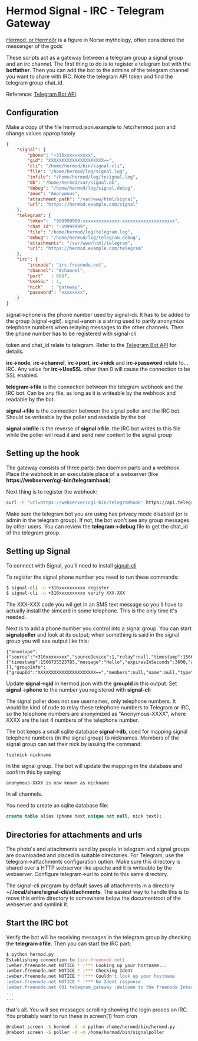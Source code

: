 # Hermod Signal - IRC - Telegram Gateway

[Hermod, or Hermóðr](https://en.wikipedia.org/wiki/Herm%C3%B3%C3%B0r) is a figure in Norse mythology,
often considered the messenger of the gods

These scripts act as a gateway between a telegram group a signal group and an irc channel.
The first thing to do is to register a telegram bot with the **botfather**.
Then you can add the bot to the admins of the telegram channel you want to share with IRC. 
Note the telegram API token and find the telegram group chat\_id.

Reference: [Telegram Bot API](https://core.telegram.org/bots/api "Bot API")

## Configuration

Make a copy of the file hermod.json.example to /etc/hermod.json and change values
appropriately
```json
{       
    "signal": {
        "phone": "+316xxxxxxxxxx",
        "gid": "XXXXXXXXXXXXXXXXXXXXX==",
        "cli": "/home/hermod/bin/signal-cli",
        "file": "/home/hermod/log/signal.log",
        "infile": "/home/hermod/log/tosignal.log",
        "db": "/home/hermod/var/signal.db",
        "debug": "/home/hermod/log/signal.debug",
        "anon": "Anonymous",
        "attachment_path": "/var/www/html/signal",
        "url": "https://hermod.example.com/signal"
    },  
    "telegram": {
        "token":  "999999999:xxxxxxxxxxxxxx-xxxxxxxxxxxxxxxxxxxx",
        "chat_id": "-19999999",
        "file": "/home/hermod/log/telegram.log",
        "debug": "/home/hermod/log/telegram.debug",
        "attachments": "/var/www/html/telegram",
        "url": "https://hermod.example.com/telegram"
    },  
    "irc": {
        "ircnode": "irc.freenode.net",
        "channel": "#channel",
        "port"   : 6697,
        "UseSSL" : 1,
        "nick"   : "gateway",
        "password": "xxxxxxxx",
    }
}
```
signal-\>phone is the phone number used by signal-cli. It has to be added to the group (signal-\>gid). signal-\>anon is a string used to partly anonymize telephone numbers when relaying messages to the other channels. Then the phone number has to be registered with signal-cli

token and chat\_id relate to telegram. Refer to the [Telegram Bot API](https://core.telegram.org/bots/api)
for details. 

**irc-\>node**, **irc-\>channel**, **irc-\>port**, **irc-\>nick** and **irc-\>password** relate to... IRC. Any value for **irc-\>UseSSL** other than 0 will cause the connection to be SSL enabled.

**telegram-\>file** is the connection between the telegram webhook and the IRC bot. Can be any file, as long as it is writeable by the webhook and readable by the bot.

**signal-\>file** is the connection between the signal poller and the IRC bot. Should be writeable by the poller and readable by the bot

**signal-\>infile** is the reverse of **signal-\>file**. the IRC bot writes to this file while the poller will read it and send new content to the signal group

## Setting up the hook

The gateway consists of three parts: two daemon parts and a webhook. Place the
webhook in an executable place of a webserver (like **https://webserver/cgi-bin/telegramhook**)

Next thing is to register the webhook:

```bash
curl -F "url=https://webserver/cgi-bin/telegramhook" https://api.telegram.org/bot$TOKEN/setWebhook
```

Make sure the telegram bot you are using has privacy mode disabled (or is admin in the telegram group). If not, the bot won't see any group messages by other users. You can review the **telegram-\>debug** file to get the chat\_id of the telegram group.

## Setting up Signal

To connect with Signal, you'll need to install [signal-cli](https://github.com/AsamK/signal-cli)

To register the signal phone number you need to run these commands:
```bash
$ signal-cli -u +316xxxxxxxxxx register
$ signal-cli -u +316xxxxxxxxxx verify XXX-XXX
```
The XXX-XXX code you wil get in an SMS text message so you'll have to actually install the simcard in some telephone. This is the only time it's needed.

Next is to add a phone number you control into a signal group. You can start **signalpoller** and 
look at its output; when something is said in the signal group you will see output like this:

```text
{"envelope":{"source":"+316xxxxxxxx","sourceDevice":1,"relay":null,"timestamp":1566735523785,"isReceipt":false,"dataMessage":{"timestamp":1566735523785,"message":"Hello","expiresInSeconds":3600,"attachments":[],"groupInfo":{"groupId":"XXXXXXXXXXXXXXXXXXXXXX==","members":null,"name":null,"type":"DELIVER"}},"syncMessage":null,"callMessage":null}}
```
Update **signal**->**gid** in hermod.json  with the **groupId** in this output. Set **signal**->**phone** to the number you registered with **signal-cli**

The signal poller does not see usernames, only telephone numbers. It would be kind of rude to relay these telephone numbers to Telegram or IRC, so the telephone numbers are anonymized as "Anonymous-XXXX", where XXXX are the last 4 numbers of the telephone number.

The bot keeps a small sqlite database **signal**->**db**, used for mapping signal telephone numbers (in the signal group) to nicknames. Members of the signal group can set their nick by issuing the command:
```text
!setnick nickname
```
In the signal group. The bot will update the mapping in the database and confirm this by saying:
```text
anonymous-XXXX is now known as nickname
```
In all channels.

You need to create an sqlite database file:
```sql
create table alias (phone text unique not null, nick text);
```
## Directories for attachments and urls

The photo's and attachments send by people in telegram and signal groups are downloaded and placed in suitable directories. For Telegram, use the telegram-\>attachments configuration option. Make sure this directory is shared over a HTTP webserver like apache and it is writeable by the webserver. Configure telegram-\>url to point to this same directory.

The signal-cli program by default saves all attachments in a directory **~/.local/share/signal-cli/attachments**. The easiest way to handle this is to move this entire directory to somewhere below the documentroot of the webserver and symlink it.

## Start the IRC bot

Verify the bot will be receiving messages in the telegram group by checking the **telegram->file**. Then you can start the IRC part:

```bash
$ python hermod.py 
Establishing connection to [irc.freenode.net]
:weber.freenode.net NOTICE * :*** Looking up your hostname...
:weber.freenode.net NOTICE * :*** Checking Ident
:weber.freenode.net NOTICE * :*** Couldn't look up your hostname
:weber.freenode.net NOTICE * :*** No Ident response
:weber.freenode.net 001 telegram_gateway :Welcome to the freenode Internet Relay Chat Network telegram_gateway
...
...

```
that's all. You will see messages scrolling showing the login proces on IRC. You probably want to run these in screen(1) from cron
```bash
@reboot screen -S hermod -d -m python /home/hermod/bin/hermod.py
@reboot screen -S poller -d -m /home/hermod/bin/signalpoller
```
